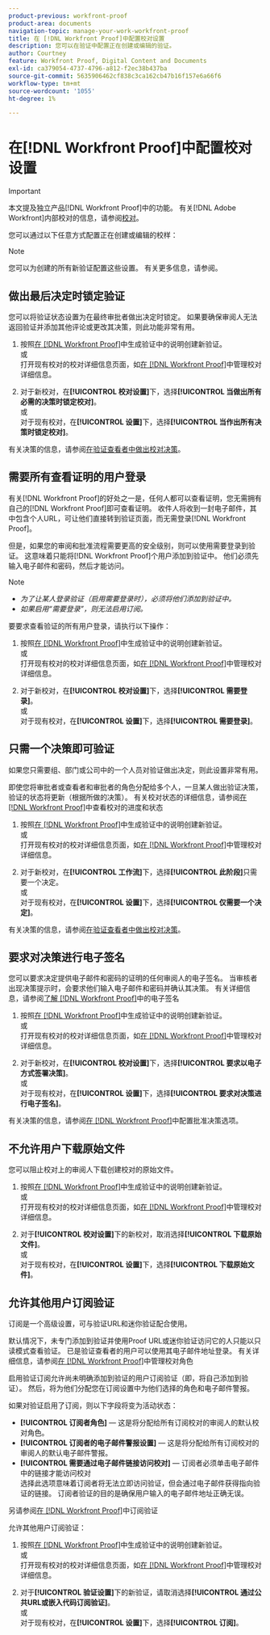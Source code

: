 ```yaml
---
product-previous: workfront-proof
product-area: documents
navigation-topic: manage-your-work-workfront-proof
title: 在 [!DNL Workfront Proof]中配置校对设置
description: 您可以在验证中配置正在创建或编辑的验证。
author: Courtney
feature: Workfront Proof, Digital Content and Documents
exl-id: ca379054-4737-4796-a812-f2ec38b437ba
source-git-commit: 5635906462cf838c3ca162cb47b16f157e6a66f6
workflow-type: tm+mt
source-wordcount: '1055'
ht-degree: 1%

---
```


# 在[!DNL Workfront Proof]中配置校对设置

>[!IMPORTANT]
>
>本文提及独立产品[!DNL Workfront Proof]中的功能。 有关[!DNL Adobe Workfront]内部校对的信息，请参阅[校对](../../../review-and-approve-work/proofing/proofing.md)。

您可以通过以下任意方式配置正在创建或编辑的校样：

>[!NOTE]
>
>您可以为创建的所有新验证配置这些设置。 有关更多信息，请参阅。

## 做出最后决定时锁定验证

您可以将验证状态设置为在最终审批者做出决定时锁定。 如果要确保审阅人无法返回验证并添加其他评论或更改其决策，则此功能非常有用。

1. 按照[在 [!DNL Workfront Proof]](../../../workfront-proof/wp-work-proofsfiles/create-proofs-and-files/generate-proofs.md)中生成验证中的说明创建新验证。\
   或\
   打开现有校对的校对详细信息页面，如[在 [!DNL Workfront Proof]](../../../workfront-proof/wp-work-proofsfiles/manage-your-work/manage-proof-details.md)中管理校对详细信息。

1. 对于新校对，在&#x200B;**[!UICONTROL 校对设置]**&#x200B;下，选择&#x200B;**[!UICONTROL 当做出所有必需的决策时锁定校对]**。\
   或\
   对于现有校对，在&#x200B;**[!UICONTROL 设置]**&#x200B;下，选择&#x200B;**[!UICONTROL 当作出所有决策时锁定校对]**。

有关决策的信息，请参阅[在验证查看者中做出校对决策](../../../review-and-approve-work/proofing/reviewing-proofs-within-workfront/make-a-decision-on-a-proof/make-decisions-on-proof.md)。

## 需要所有查看证明的用户登录

有关[!DNL Workfront Proof]的好处之一是，任何人都可以查看证明，您无需拥有自己的[!DNL Workfront Proof]即可查看证明。 收件人将收到一封电子邮件，其中包含个人URL，可让他们直接转到验证页面，而无需登录[!DNL Workfront Proof]。

但是，如果您的审阅和批准流程需要更高的安全级别，则可以使用需要登录到验证。 这意味着只能将[!DNL Workfront Proof]个用户添加到验证中。 他们必须先输入电子邮件和密码，然后才能访问。

>[!NOTE]
>
>* *为了让某人登录验证（启用需要登录时），必须将他们添加到验证中。*
>* *如果启用“需要登录”，则无法启用订阅。*

要要求查看验证的所有用户登录，请执行以下操作：

1. 按照[在 [!DNL Workfront Proof]](../../../workfront-proof/wp-work-proofsfiles/create-proofs-and-files/generate-proofs.md)中生成验证中的说明创建新验证。\
   或\
   打开现有校对的校对详细信息页面，如[在 [!DNL Workfront Proof]](../../../workfront-proof/wp-work-proofsfiles/manage-your-work/manage-proof-details.md)中管理校对详细信息。

1. 对于新校对，在&#x200B;**[!UICONTROL 校对设置]**&#x200B;下，选择&#x200B;**[!UICONTROL 需要登录]**。\
   或\
   对于现有校对，在&#x200B;**[!UICONTROL 设置]**&#x200B;下，选择&#x200B;**[!UICONTROL 需要登录]**。

## 只需一个决策即可验证

如果您只需要组、部门或公司中的一个人员对验证做出决定，则此设置非常有用。

即使您将审批者或查看者和审批者的角色分配给多个人，一旦某人做出验证决策，验证的状态将更新（根据所做的决策）。 有关校对状态的详细信息，请参阅[在 [!DNL Workfront Proof]](../../../workfront-proof/wp-work-proofsfiles/manage-your-work/view-progress-and-status-of-proof.md)中查看校对的进度和状态

1. 按照[在 [!DNL Workfront Proof]](../../../workfront-proof/wp-work-proofsfiles/create-proofs-and-files/generate-proofs.md)中生成验证中的说明创建新验证。\
   或\
   打开现有校对的校对详细信息页面，如[在 [!DNL Workfront Proof]](../../../workfront-proof/wp-work-proofsfiles/manage-your-work/manage-proof-details.md)中管理校对详细信息。

1. 对于新校对，在&#x200B;**[!UICONTROL 工作流]**&#x200B;下，选择&#x200B;**[!UICONTROL 此阶段]**&#x200B;只需要一个决定。\
   或\
   对于现有校对，在&#x200B;**[!UICONTROL 设置]**&#x200B;下，选择&#x200B;**[!UICONTROL 仅需要一个决定]**。

有关决策的信息，请参阅[在验证查看者中做出校对决策](../../../review-and-approve-work/proofing/reviewing-proofs-within-workfront/make-a-decision-on-a-proof/make-decisions-on-proof.md#making-a-decision-on-a-proof)。

## 要求对决策进行电子签名

您可以要求决定提供电子邮件和密码的证明的任何审阅人的电子签名。 当审核者出现决策提示时，会要求他们输入电子邮件和密码并确认其决策。 有关详细信息，请参阅[了解 [!DNL Workfront Proof]](../../../workfront-proof/wp-acct-admin/managing-security/electronic-sigs-in-wp.md)中的电子签名

1. 按照[在 [!DNL Workfront Proof]](../../../workfront-proof/wp-work-proofsfiles/create-proofs-and-files/generate-proofs.md)中生成验证中的说明创建新验证。\
   或\
   打开现有校对的校对详细信息页面，如[在 [!DNL Workfront Proof]](../../../workfront-proof/wp-work-proofsfiles/manage-your-work/manage-proof-details.md)中管理校对详细信息。

1. 对于新校对，在&#x200B;**[!UICONTROL 校对设置]**&#x200B;下，选择&#x200B;**[!UICONTROL 要求以电子方式签署决策]**。\
   或\
   对于现有校对，在&#x200B;**[!UICONTROL 设置]**&#x200B;下，选择&#x200B;**[!UICONTROL 要求对决策进行电子签名]**。

有关决策的信息，请参阅[在 [!DNL Workfront Proof]](../../../workfront-proof/wp-acct-admin/account-settings/configure-approval-decision-in-wp.md)中配置批准决策选项。

## 不允许用户下载原始文件

您可以阻止校对上的审阅人下载创建校对的原始文件。

1. 按照[在 [!DNL Workfront Proof]](../../../workfront-proof/wp-work-proofsfiles/create-proofs-and-files/generate-proofs.md)中生成验证中的说明创建新验证。\
   或\
   打开现有校对的校对详细信息页面，如[在 [!DNL Workfront Proof]](../../../workfront-proof/wp-work-proofsfiles/manage-your-work/manage-proof-details.md)中管理校对详细信息。

1. 对于&#x200B;**[!UICONTROL 校对设置]**&#x200B;下的新校对，取消选择&#x200B;**[!UICONTROL 下载原始文件]**。\
   或\
   对于现有校对，在&#x200B;**[!UICONTROL 设置]**&#x200B;下，选择&#x200B;**[!UICONTROL 下载原始文件]**。

## 允许其他用户订阅验证

订阅是一个高级设置，可与验证URL和迷你验证配合使用。

默认情况下，未专门添加到验证并使用Proof URL或迷你验证访问它的人只能以只读模式查看验证。 已是验证查看者的用户可以使用其电子邮件地址登录。 有关详细信息，请参阅[在 [!DNL Workfront Proof]](../../../workfront-proof/wp-work-proofsfiles/share-proofs-and-files/manage-proof-roles.md)中管理校对角色

启用验证订阅允许尚未明确添加到验证的用户订阅验证（即，将自己添加到验证）。 然后，将为他们分配您在订阅设置中为他们选择的角色和电子邮件警报。

如果对验证启用了订阅，则以下字段将变为活动状态：

* **[!UICONTROL 订阅者角色]** — 这是将分配给所有订阅校对的审阅人的默认校对角色。
* **[!UICONTROL 订阅者的电子邮件警报设置]** — 这是将分配给所有订阅校对的审阅人的默认电子邮件警报。
* **[!UICONTROL 需要通过电子邮件链接访问校对]** — 订阅者必须单击电子邮件中的链接才能访问校对\
   选择此选项意味着订阅者将无法立即访问验证，但会通过电子邮件获得指向验证的链接。 订阅者验证的目的是确保用户输入的电子邮件地址正确无误。



另请参阅[在 [!DNL Workfront Proof]](../../../workfront-proof/wp-work-proofsfiles/share-proofs-and-files/subscribe-to-proof.md)中订阅验证

允许其他用户订阅验证：

1. 按照[在 [!DNL Workfront Proof]](../../../workfront-proof/wp-work-proofsfiles/create-proofs-and-files/generate-proofs.md)中生成验证中的说明创建新验证。\
   或\
   打开现有校对的校对详细信息页面，如[在 [!DNL Workfront Proof]](../../../workfront-proof/wp-work-proofsfiles/manage-your-work/manage-proof-details.md)中管理校对详细信息。

1. 对于&#x200B;**[!UICONTROL 验证设置]**&#x200B;下的新验证，请取消选择&#x200B;**[!UICONTROL 通过公共URL或嵌入代码订阅验证]**。\
   或\
   对于现有校对，在&#x200B;**[!UICONTROL 设置]**&#x200B;下，选择&#x200B;**[!UICONTROL 订阅]**。
